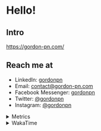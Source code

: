 # Hello!

## Intro

<https://gordon-pn.com/>

## Reach me at

- LinkedIn: [gordonpn](https://www.linkedin.com/in/gordonpn/)
- Email: [contact@gordon-pn.com](mailto:contact@gordon-pn.com)
- Facebook Messenger: [gordonpn](https://www.messenger.com/t/Gordonpn)
- Twitter: [@gordonpn](https://twitter.com/Gordonpn)
- Instagram: [@gordonpn](https://www.instagram.com/gordonpn/)

<details>
  <summary>Metrics</summary>

  <img align="center" src="https://github.com/gordonpn/gordonpn/blob/master/github-metrics.svg" alt="GitHub Metrics">

</details>

<details>
  <summary>WakaTime</summary>

  <!--START_SECTION:waka-->
📊 **This Week I Spent My Time On** 

```text
💬 Programming Languages: 
Java                     10 hrs 13 mins      █████████████████░░░░░░░░   69.00 % 
JSON                     1 hr 43 mins        ███░░░░░░░░░░░░░░░░░░░░░░   11.62 % 
XML                      42 mins             █░░░░░░░░░░░░░░░░░░░░░░░░   04.83 % 
Makefile                 27 mins             █░░░░░░░░░░░░░░░░░░░░░░░░   03.10 % 
Brazil Dependency Config 26 mins             █░░░░░░░░░░░░░░░░░░░░░░░░   03.03 % 

🔥 Editors: 
IntelliJ IDEA            14 hrs 26 mins      ████████████████████████░   97.46 % 
VS Code                  22 mins             █░░░░░░░░░░░░░░░░░░░░░░░░   02.54 % 
```


 Last Updated on 16/02/2025 16:22:57 UTC
<!--END_SECTION:waka-->
</details>
